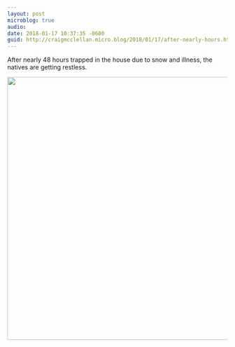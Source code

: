 ```yaml
---
layout: post
microblog: true
audio: 
date: 2018-01-17 10:37:35 -0600
guid: http://craigmcclellan.micro.blog/2018/01/17/after-nearly-hours.html
---
```

After nearly 48 hours trapped in the house due to snow and illness, the natives are getting restless.

<img src="http://craigmcclellan.com/uploads/2018/03e7272bfa.jpg" width="599" height="600" />
